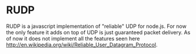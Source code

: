 RUDP
====

RUDP is a javascript implementation of "reliable" UDP for node.js. For now the only feature it adds on top of UDP is just guaranteed packet delivery. As of now it does not implement all the features seen here http://en.wikipedia.org/wiki/Reliable_User_Datagram_Protocol.


